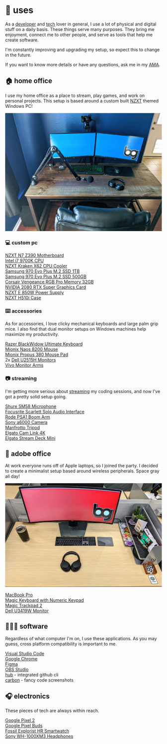 # 💠 uses

As a [developer][developer] and [tech][tech] lover in general, I use a lot of physical and digital stuff on a daily basis.
These things serve many purposes. They bring me enjoyment, connect me to other people, and serve as tools that help me create software.

I'm constantly improving and upgrading my setup, so expect this to change in the future.

If you want to know more details or have any questions, ask me in my [AMA][ama].

## 🏠 home office

I use my home office as a place to stream, play games, and work on personal projects. This setup is based around a custom built [NZXT][nzxt] themed Windows PC!

![home office][home-office]

### 💻 custom pc

[NZXT N7 Z390 Motherboard][mobo]  
[Intel i7 9700K CPU][cpu]  
[NZXT Kraken X62 CPU Cooler][cooler]  
[Samsung 970 Evo Plus M.2 SSD 1TB][ssd-tb]  
[Samsung 970 Evo Plus M.2 SSD 500GB][ssd-gb]  
[Corsair Vengeance RGB Pro Memory 32GB][ram]  
[NVIDIA 2080 RTX Super Graphics Card][gpu]  
[NZXT E 850W Power Supply][psu]  
[NZXT H510i Case][case]

### ⌨️ accessories

As for accessories, I love clicky mechanical keyboards and large palm grip mice. I also find that dual monitor setups on Windows machines help maximize my productivity.

[Razer BlackWidow Ultimate Keyboard][blackwidow]  
[Mionix Naos 8200 Mouse][naos]  
[Mionix Propus 380 Mouse Pad][propus]  
2x [Dell U2515H Monitors][u2515h]  
[Vivo Monitor Arms][arms]

### 📷 streaming

I'm getting more serious about [streaming][streams] my coding sessions, and now I've got a pretty solid setup going.

[Shure SM58 Microphone][sm58]  
[Focusrite Scarlett Solo Audio Interface][scarlett-solo]  
[Rode PSA1 Boom Arm][psa1]  
[Sony a6000 Camera][a6000]  
[Manfrotto Tripod][tripod]  
[Elgato Cam Link 4K][camlink]  
[Elgato Stream Deck Mini][stream-deck]

## 🏢 adobe office

At work everyone runs off of Apple laptops, so I joined the party. I decided to create a minimalist setup based around wireless peripherals. Space gray all day!

![adobe office][adobe-office]

[MacBook Pro][macbook]  
[Magic Keyboard with Numeric Keypad][magic-keyboard]  
[Magic Trackpad 2][magic-trackpad]  
[Dell U3419W Monitor][u3419w]

## 👨🏼‍💻 software

Regardless of what computer I'm on, I use these applications. As you may guess, cross platform compatibility is important to me.

[Visual Studio Code][vscode]  
[Google Chrome][chrome]  
[Figma][figma]  
[OBS Studio][obs]  
[hub][hub] - integrated github cli  
[carbon][carbon] - fancy code screenshots

## 🎧 electronics

These pieces of tech are always within reach.

[Google Pixel 2][pixel]  
[Google Pixel Buds][pixel-buds]  
[Fossil Explorist HR Smartwatch][explorist]  
[Sony WH-1000XM3 Headphones][wh-1000mx3]

[developer]: https://bradgarropy.com/topic/coding
[tech]: https://bradgarropy.com/topic/tech
[ama]: https://bradgarropy.com/ama
[nzxt]: https://www.nzxt.com
[home-office]: images/home-office.jpg
[mobo]: https://www.amazon.com/NZXT-Z390-N7-Z39XT-W1-Motherboard-Wireless-AC/dp/B07ZGFPLK3
[cpu]: https://www.amazon.com/Intel-i7-9700K-Desktop-Processor-Unlocked/dp/B07HHN6KBZ
[cooler]: https://www.amazon.com/Kraken-280mm-Water-Cooling-Bracket/dp/B06XS9QNPS
[ssd-tb]: https://www.amazon.com/Samsung-970-EVO-Plus-MZ-V7S500B/dp/B07MFZY2F2
[ssd-gb]: https://www.amazon.com/Samsung-970-EVO-Plus-MZ-V7S500B/dp/B07M7Q21N7
[ram]: https://www.amazon.com/Corsair-Vengeance-PC4-25600-Desktop-Memory/dp/B07RJXBMM7
[gpu]: https://www.amazon.com/NVIDIA-GeForce-Super-Founders-Graphics/dp/B07W3P4PC2
[psu]: https://www.amazon.com/NP-1PM-E850A-Modular-Digital-Supply-Certified/dp/B07CGCFWJY
[case]: https://www.amazon.com/NZXT-H510i-Mid-Tower-Integrated-Water-Cooling/dp/B07SB3B1Z5
[blackwidow]: https://amzn.to/2QsPZeI
[naos]: https://amzn.to/2K3u3Fy
[propus]: https://amzn.to/2whwgoS
[u2515h]: https://amzn.to/2MbuEYw
[arms]: https://amzn.to/2Szyrym
[streams]: https://bradgarropy.com/streams
[sm58]: https://amzn.to/2W2z5cD
[scarlett-solo]: https://amzn.to/2MbAcSW
[psa1]: https://amzn.to/2Wgz8kH
[a6000]: https://amzn.to/2LF4NHn
[tripod]: https://amzn.to/2JOOplp
[camlink]: https://amzn.to/2ybpXEc
[stream-deck]: https://www.amazon.com/Elgato-Stream-Deck-Mini-customizable/dp/B07DYRS1WH
[adobe-office]: images/adobe-office.jpg
[macbook]: https://amzn.to/2JZlZFQ
[magic-keyboard]: https://amzn.to/2M5Ge7y
[magic-trackpad]: https://amzn.to/2wg00Td
[u3419w]: https://amzn.to/2wk9Kfa
[vscode]: https://code.visualstudio.com
[chrome]: https://www.google.com/chrome
[figma]: https://www.figma.com
[obs]: https://obsproject.com
[hub]: https://hub.github.com
[carbon]: https://carbon.now.sh
[pixel]: https://amzn.to/2EwHsm6
[pixel-buds]: https://store.google.com/product/google_pixel_buds
[explorist]: https://amzn.to/2SBvFc3
[wh-1000mx3]: https://amzn.to/2W3fAAT
